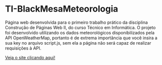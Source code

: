 # TI-BlackMesaMeteorologia
Página web desenvolvida para o primeiro trabalho prático da disciplina Construção de Páginas Web II, do curso Técnico em Informática. O projeto foi desenvolvido utilizando os dados meteorológicos disponibilizados pela API  OpenWeatherMap, portanto é de extrema importância que você insira a sua key no arquivo script.js, sem ela a página não será capaz de realizar requisições à API.

<a target="_blank" href="https://viniciusjpsilva.github.io/TI-BlackMesaMeteorologia/">Veja o site clicando aqui!</a>

